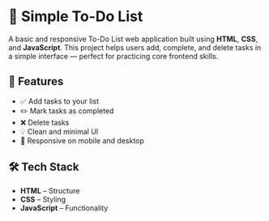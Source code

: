 # 📝 Simple To-Do List

A basic and responsive To-Do List web application built using **HTML**, **CSS**, and **JavaScript**. This project helps users add, complete, and delete tasks in a simple interface — perfect for practicing core frontend skills.

## 🚀 Features

- ✅ Add tasks to your list  
- ✏️ Mark tasks as completed  
- ❌ Delete tasks  
- 💡 Clean and minimal UI  
- 📱 Responsive on mobile and desktop

## 🛠️ Tech Stack

- **HTML** – Structure  
- **CSS** – Styling  
- **JavaScript** – Functionality  


